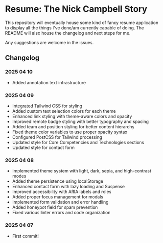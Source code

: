 # Resume: The Nick Campbell Story

This repository will eventually house some kind of fancy resume application to display all the things I've done/am currently capable of doing. The README will also house the changelog and next steps for me.

Any suggestions are welcome in the issues. 

## Changelog

### 2025 04 10
* Added annotation text infrastructure

### 2025 04 09
* Integrated Tailwind CSS for styling
* Added custom text selection colors for each theme
* Enhanced link styling with theme-aware colors and opacity
* Improved remote badge styling with better typography and spacing
* Added team and position styling for better content hierarchy
* Fixed theme color variables to use proper opacity syntax
* Configured PostCSS for Tailwind processing
* Updated style for Core Competencies and Technologies sections
* Updated style for contact form

### 2025 04 08
* Implemented theme system with light, dark, sepia, and high-contrast modes
* Added theme persistence using localStorage
* Enhanced contact form with lazy loading and Suspense
* Improved accessibility with ARIA labels and roles
* Added proper focus management for modals
* Implemented form validation and error handling
* Added honeypot field for spam prevention
* Fixed various linter errors and code organization

### 2025 04 07
* First commit!
